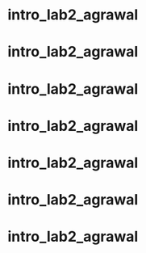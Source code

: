 # intro_lab2_agrawal
# intro_lab2_agrawal
# intro_lab2_agrawal
# intro_lab2_agrawal
# intro_lab2_agrawal
# intro_lab2_agrawal
# intro_lab2_agrawal
